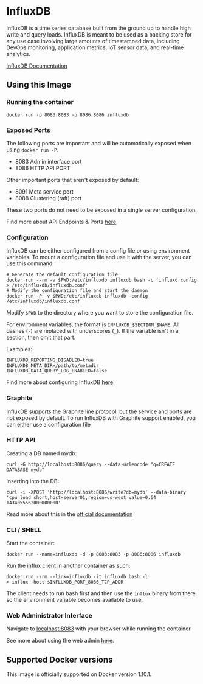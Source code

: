 # InfluxDB

InfluxDB is a time series database built from the ground up to handle
high write and query loads. InfluxDB is meant to be used as a backing
store for any use case involving large amounts of timestamped data,
including DevOps monitoring, application metrics, IoT sensor data, and
real-time analytics.

[InfluxDB Documentation](https://docs.influxdata.com/influxdb/latest/)

## Using this Image

### Running the container

    docker run -p 8083:8083 -p 8086:8086 influxdb

### Exposed Ports

The following ports are important and will be automatically exposed when
using `docker run -P`.

-	8083 Admin interface port
-	8086 HTTP API PORT

Other important ports that aren't exposed by default:

- 8091 Meta service port
- 8088 Clustering (raft) port

These two ports do not need to be exposed in a single server
configuration.

Find more about API Endpoints & Ports [here](https://docs.influxdata.com/influxdb/latest/concepts/api/).

### Configuration

InfluxDB can be either configured from a config file or using
environment variables. To mount a configuration file and use it with the
server, you can use this command:

    # Generate the default configuration file
    docker run --rm -v $PWD:/etc/influxdb influxdb bash -c 'influxd config > /etc/influxdb/influxdb.conf'
    # Modify the configuration file and start the daemon
    docker run -P -v $PWD:/etc/influxdb influxdb -config /etc/influxdb/influxdb.conf

Modify `$PWD` to the directory where you want to store the configuration
file.

For environment variables, the format is `INFLUXDB_$SECTION_$NAME`. All
dashes (`-`) are replaced with underscores (`_`). If the variable isn't
in a section, then omit that part.

Examples:

    INFLUXDB_REPORTING_DISABLED=true
    INFLUXDB_META_DIR=/path/to/metadir
    INFLUXDB_DATA_QUERY_LOG_ENABLED=false

Find more about configuring InfluxDB [here](https://docs.influxdata.com/influxdb/latest/introduction/installation/)

### Graphite

InfluxDB supports the Graphite line protocol, but the service and ports
are not exposed by default. To run InfluxDB with Graphite support
enabled, you can either use a configuration file

### HTTP API

Creating a DB named mydb:

	curl -G http://localhost:8086/query --data-urlencode "q=CREATE DATABASE mydb"

Inserting into the DB:

	curl -i -XPOST 'http://localhost:8086/write?db=mydb' --data-binary 'cpu_load_short,host=server01,region=us-west value=0.64 1434055562000000000'

Read more about this in the [official documentation](https://docs.influxdata.com/influxdb/latest/guides/writing_data/)

### CLI / SHELL

Start the container:

    docker run --name=influxdb -d -p 8083:8083 -p 8086:8086 influxdb

Run the influx client in another container as such:

    docker run --rm --link=influxdb -it influxdb bash -l
    > influx -host $INFLUXDB_PORT_8086_TCP_ADDR

The client needs to run bash first and then use the `influx` binary from
there so the environment variable becomes available to use.

### Web Administrator Interface

Navigate to [localhost:8083](http://localhost:8083) with your browser
while running the container.

See more about using the web admin [here](https://docs.influxdata.com/influxdb/latest/tools/web_admin/).

## Supported Docker versions

This image is officially supported on Docker version 1.10.1.
